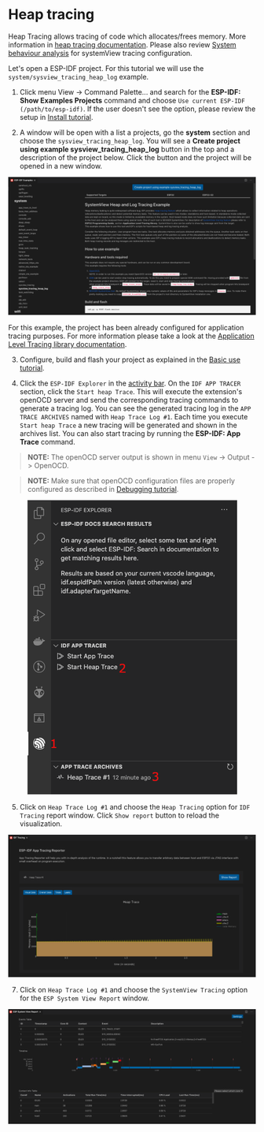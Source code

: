 # Heap tracing

Heap Tracing allows tracing of code which allocates/frees memory. More information in [heap tracing documentation](https://docs.espressif.com/projects/esp-idf/en/latest/api-reference/system/heap_debug.html#heap-tracing). Please also review [System behaviour analysis](https://docs.espressif.com/projects/esp-idf/en/latest/esp32/api-guides/app_trace.html#system-behavior-analysis-with-segger-systemview) for systemView tracing configuration.

Let's open a ESP-IDF project. For this tutorial we will use the `system/sysview_tracing_heap_log` example.

1. Click menu View -> Command Palette... and search for the **ESP-IDF: Show Examples Projects** command and choose `Use current ESP-IDF (/path/to/esp-idf)`. If the user doesn't see the option, please review the setup in [Install tutorial](./install.md).

2. A window will be open with a list a projects, go the **system** section and choose the `sysview_tracing_heap_log`. You will see a **Create project using example sysview_tracing_heap_log** button in the top and a description of the project below. Click the button and the project will be opened in a new window.

<p align="center">
  <img src="../../media/tutorials/heap_trace/sysview_tracing_heap_log.png" alt="SystemView Heap and Log tracing example">
</p>

For this example, the project has been already configured for application tracing purposes. For more information please take a look at the [Application Level Tracing library documentation](https://docs.espressif.com/projects/esp-idf/en/latest/esp32/api-guides/app_trace.html).

3. Configure, build and flash your project as explained in the [Basic use tutorial](./basic_use.md).

4. Click the `ESP-IDF Explorer` in the [activity bar](https://code.visualstudio.com/docs/getstarted/userinterface). On the `IDF APP TRACER` section, click the `Start heap Trace`. This will execute the extension's openOCD server and send the corresponding tracing commands to generate a tracing log. You can see the generated tracing log in the `APP TRACE ARCHIVES` named with `Heap Trace Log #1`. Each time you execute `Start heap Trace` a new tracing will be generated and shown in the archives list. You can also start tracing by running the **ESP-IDF: App Trace** command.

> **NOTE:** The openOCD server output is shown in menu `View` -> Output -> OpenOCD.

> **NOTE:** Make sure that openOCD configuration files are properly configured as described in [Debugging tutorial](./debugging.md).

<p align="center">
  <img src="../../media/tutorials/heap_trace/start_heap_tracing.png" alt="Start heap tracing">
</p>

5. Click on `Heap Trace Log #1` and choose the `Heap Tracing` option for `IDF Tracing` report window. Click `Show report` button to reload the visualization.

<p align="center">
  <img src="../../media/tutorials/heap_trace/heap_trace_report.png" alt="Trace Report">
</p>

7. Click on `Heap Trace Log #1` and choose the `SystemView Tracing` option for the `ESP System View Report` window.

<p align="center">
  <img src="../../media/tutorials/heap_trace/sysview_report.png" alt="Trace Report">
</p>
